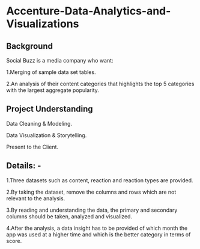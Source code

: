 # Accenture-Data-Analytics-and-Visualizations
## Background

Social Buzz is a media company who want:

1.Merging of sample data set tables.

2.An analysis of their content categories that highlights the top 5 categories with the largest aggregate popularity.




## Project Understanding

Data Cleaning & Modeling.

Data Visualization & Storytelling.

Present to the Client.

## Details: -

1.Three datasets such as content, reaction and reaction types are provided.

2.By taking the dataset, remove the columns and rows which are not relevant to the analysis.

3.By reading and understanding the data, the primary and secondary columns should be taken, analyzed and visualized.

4.After the analysis, a data insight has to be provided of which month the app was used at a higher time and which is the better category in terms of score.
